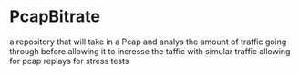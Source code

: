 # PcapBitrate
a repository that will take in a Pcap and analys the amount of traffic going through before allowing it to incresse the taffic with simular traffic allowing for pcap replays for stress tests
